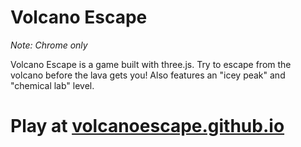 # Volcano Escape

*Note: Chrome only*

Volcano Escape is a game built with three.js. Try to escape from the volcano before the lava gets you! Also features an "icey peak" and "chemical lab" level.

# Play at [volcanoescape.github.io](https://exp.3dvisions.xyz/VolcanoEsc/)